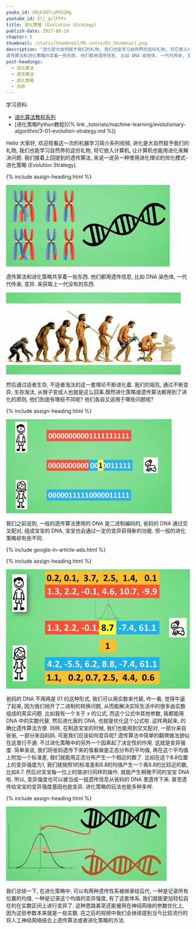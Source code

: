 ```yaml
---
youku_id: XMjk3OTcyMTU1Mg
youtube_id: Etj_gclFFFo
title: 进化策略 (Evolution Strategy)
publish-date: 2017-08-19
chapter: 5
thumbnail: /static/thumbnail/ML-intro/ES_thumbnail.png
description: "进化是大自然赋予我们的礼物, 我们也能学习自然界的这份礼物, 将它放入计算机, 让计算机也能用进化来解决问题. 我们接着上回提到的遗传算法, 来说一说另一种使用进化理论的优化模式-进化策略 (Evolution Strategy).
遗传算法和进化策略共享着一些东西. 他们都用遗传信息, 比如 DNA 染色体, 一代代传承, 变异. 来获取上一代没有的东西."
post-headings:
  - 进化算法
  - 遗传算法
  - 进化策略
  - 总结
---
```

学习资料:
  * [进化算法教程系列](https://morvanzhou.github.io/tutorials/machine-learning/evolutionary-algorithm/)
  * [进化策略Python教程]({% link _tutorials/machine-learning/evolutionary-algorithm/3-01-evolution-strategy.md %})

Hello 大家好, 欢迎观看这一次的机器学习简介系列视频, 进化是大自然赋予我们的礼物, 我们也能学习自然界的这份礼物, 将它放入计算机, 让计算机也能用进化来解决问题. 我们接着上回提到的遗传算法, 来说一说另一种使用进化理论的优化模式-进化策略 (Evolution Strategy).


 {% include assign-heading.html %}


<img class="course-image" src="/static/results/ML-intro/ES1.png" alt="{{ page.title }}{% increment image-count %}">

遗传算法和进化策略共享着一些东西. 他们都用遗传信息, 比如 DNA 染色体, 一代代传承, 变异. 来获取上一代没有的东西.

<img class="course-image" src="/static/results/ML-intro/ES2.png" alt="{{ page.title }}{% increment image-count %}">

然后通过适者生存, 不适者淘汰的这一套理论不断进化着. 我们的祖先, 通过不断变异, 生存淘汰, 从猴子变成人也就是这么回事.既然进化策略或遗传算法都用到了进化的原则, 他们到底有哪些不同呢? 他们各自又适用于哪些问题呢?


 {% include assign-heading.html %}


<img class="course-image" src="/static/results/ML-intro/ES3.png" alt="{{ page.title }}{% increment image-count %}">

我们之前说到, 一般的遗传算法使用的 DNA 是二进制编码的, 爸妈的 DNA 通过交叉配对, 组成宝宝的 DNA, 宝宝也会通过一定的变异获得新的功能. 但一般的进化策略却有些不同.


{% include google-in-article-ads.html %}


 {% include assign-heading.html %}

<img class="course-image" src="/static/results/ML-intro/ES4.png" alt="{{ page.title }}{% increment image-count %}">

爸妈的 DNA 不用再是 01 的这种形式, 我们可以用实数来代替, 咋一看, 觉得牛逼了起来, 因为我们抛开了二进制的转换问题, 从而能解决实际生活中的很多由实数组成的真实问题. 比如我有一个关于 x 的公式, 而这个公式中其他参数, 我都能用 DNA 中的实数代替, 然后进化我的 DNA, 也就是优化这个公式啦. 这样用起来, 的确比遗传算法方便. 同样, 在制造宝宝的时候, 我们也能用到交叉配对, 一部分来自爸爸, 一部分来自妈妈. 可是我们应该如何变异呢? 遗传算法中简单的翻牌做法貌似在这里行不通. 不过进化策略中的另外一个因素起了决定性的作用. 这就是变异强度. 简单来说, 我们将爸妈遗传下来的值看做是正态分布的平均值, 再在这个平均值上附加一个标准差, 我们就能用正态分布产生一个相近的数了. 比如在这个8.8位置上的变异强度为1,  我们就按照1的标准差和8.8的均值产生一个离8.8的比较近的数, 比如8.7. 然后对宝宝每一位上的值进行同样的操作. 就能产生稍微不同的宝宝 DNA 啦. 所以, 变异强度也可以被当成一组遗传信息从爸妈的 DNA 里遗传下来. 甚至遗传给宝宝的变异强度基因也能变异. 进化策略的玩法也能多种多样.



 {% include assign-heading.html %}

<img class="course-image" src="/static/results/ML-intro/ES5.png" alt="{{ page.title }}{% increment image-count %}">

我们总结一下, 在进化策略中, 可以有两种遗传性系被继承给后代, 一种是记录所有位置的均值, 一种是记录这个均值的变异强度, 有了这套体系, 我们就能更加轻松自在的在实数区间上进行变异了. 这种思路甚至还能被用在神经网络的参数优化上, 因为这些参数本来就是一些实数. 在之后的视频中我们会继续提到当今比较流行的将人工神经网络结合上遗传算法或者进化策略的方法.

